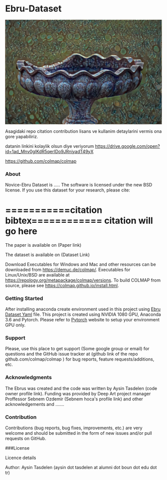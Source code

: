# Ebru-Dataset

<img src="imgs/display.jpg" data-canonical-src="imgs/display.jpg" width="%100" height="%100"  align="center" />

Asagidaki repo citation contribution lisans ve kullanim detaylarini vermis ona gore yapabiliriz. 

datanin linkini kolaylik olsun diye veriyorum 
https://drive.google.com/open?id=1ad_Mnv0gIKdR5qerIDo9JRniyadT49yX

https://github.com/colmap/colmap
### About
Novice-Ebru Dataset is ..... The software is licensed under the new BSD license. If you use this dataset for your research, please cite:

===========citation bibtex============
citation will go here
====================================


The paper is available on  (Paper link)

The dataset is available on (Dataset Link)


Download
Executables for Windows and Mac and other resources can be downloaded from https://demuc.de/colmap/. Executables for Linux/Unix/BSD are available at https://repology.org/metapackage/colmap/versions. To build COLMAP from source, please see https://colmap.github.io/install.html.

### Getting Started

After installing anaconda create  environment used in this project using [Ebru Dataset Yaml](/ebru-dataset.yaml)   file. 
This project is created using NVIDIA 1080 GPU, Anaconda 3.6 and Pytorch. 
Please refer to [Pytorch](https://pytorch.org/)  website to setup your environment GPU only.



### Support
Please, use this place to get support (Some google group or email)  for questions and the GitHub issue tracker at (github link of the repo github.com/colmap/colmap ) for bug reports, feature requests/additions, etc.

### Acknowledgments

The Ebrus was created and  the code was written by Aysin Tasdelen (code owner profile link). Funding was provided by Deep Art project manager  Proffessor Sebnem Ozdemir (Sebnem hoca's profile link) and other acknowledgements and .......

### Contribution
Contributions (bug reports, bug fixes, improvements, etc.) are very welcome and should be submitted in the form of new issues and/or pull requests on GitHub.

###License

Licence details


Author: Aysin Tasdelen (aysin dot tasdelen at alumni dot boun dot edu dot tr)